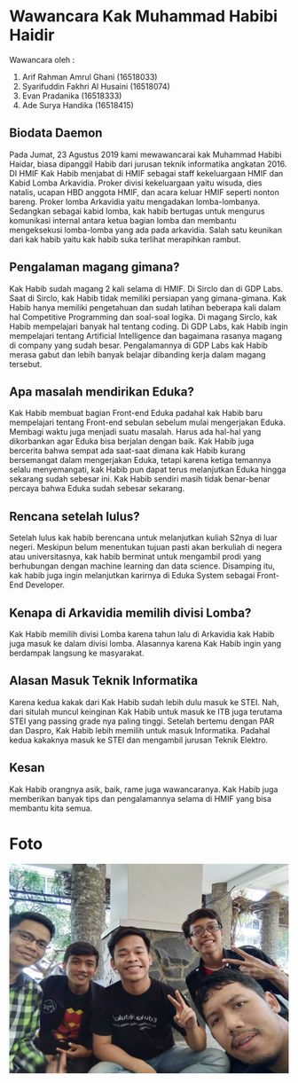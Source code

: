 # Wawancara Kak Muhammad Habibi Haidir

Wawancara oleh :

1. Arif Rahman Amrul Ghani (16518033)
2. Syarifuddin Fakhri Al Husaini (16518074)
3. Evan Pradanika (16518333)
4. Ade Surya Handika (16518415)

## Biodata Daemon
Pada Jumat, 23 Agustus 2019 kami mewawancarai kak Muhammad Habibi Haidar, biasa dipanggil Habib dari jurusan teknik informatika angkatan 2016. DI HMIF Kak Habib menjabat di HMIF sebagai staff kekeluargaan HMIF dan Kabid Lomba Arkavidia.
Proker divisi kekeluargaan yaitu wisuda, dies natalis, ucapan HBD anggota HMIF, dan acara keluar HMIF seperti nonton bareng.
Proker lomba Arkavidia yaitu mengadakan lomba-lombanya. Sedangkan sebagai kabid lomba, kak habib bertugas untuk mengurus komunikasi internal antara ketua bagian lomba dan membantu mengeksekusi lomba-lomba yang ada pada arkavidia. Salah satu keunikan dari kak habib yaitu kak habib suka terlihat merapihkan rambut.

## Pengalaman magang gimana?
Kak Habib sudah magang 2 kali selama di HMIF. Di Sirclo dan di GDP Labs. Saat di Sirclo, kak Habib tidak memiliki persiapan yang gimana-gimana. Kak Habib hanya memiliki pengetahuan dan sudah latihan beberapa kali dalam hal Competitive Programming dan soal-soal logika. Di magang Sirclo, kak Habib mempelajari banyak hal tentang coding. Di GDP Labs, kak Habib ingin mempelajari tentang Artificial Intelligence dan bagaimana rasanya magang di company yang sudah besar. Pengalamannya di GDP Labs kak Habib merasa gabut dan lebih banyak belajar dibanding kerja dalam magang tersebut.

## Apa masalah mendirikan Eduka?
Kak Habib membuat bagian Front-end Eduka padahal kak Habib baru mempelajari tentang Front-end sebulan sebelum mulai mengerjakan Eduka. Membagi waktu juga menjadi suatu masalah. Harus ada hal-hal yang dikorbankan agar Eduka bisa berjalan dengan baik. Kak Habib juga bercerita bahwa sempat ada saat-saat dimana kak Habib kurang bersemangat dalam mengerjakan Eduka, tetapi karena ketiga temannya selalu menyemangati, kak Habib pun dapat terus melanjutkan Eduka hingga sekarang sudah sebesar ini. Kak Habib sendiri masih tidak benar-benar percaya bahwa Eduka sudah sebesar sekarang.

## Rencana setelah lulus?
Setelah lulus kak habib berencana untuk melanjutkan kuliah S2nya di luar negeri. Meskipun belum menentukan tujuan pasti akan berkuliah di negera atau universitasnya, kak habib berminat untuk mengambil prodi yang berhubungan dengan machine learning dan data science. Disamping itu, kak habib juga ingin melanjutkan karirnya di Eduka System sebagai Front-End Developer.

## Kenapa di Arkavidia memilih divisi Lomba?
Kak Habib memilih divisi Lomba karena tahun lalu di Arkavidia kak Habib juga masuk ke dalam divisi lomba. Alasannya karena Kak Habib ingin yang berdampak langsung ke masyarakat.

## Alasan Masuk Teknik Informatika
Karena kedua kakak dari Kak Habib sudah lebih dulu masuk ke STEI. Nah, dari situlah muncul keinginan Kak Habib untuk masuk ke ITB juga terutama STEI yang passing grade nya paling tinggi. Setelah bertemu dengan PAR dan Daspro, Kak Habib lebih memilih untuk masuk Informatika. Padahal kedua kakaknya masuk ke STEI dan mengambil jurusan Teknik Elektro.

## Kesan
Kak Habib orangnya asik, baik, rame juga wawancaranya. Kak Habib juga memberikan banyak tips dan pengalamannya selama di HMIF yang bisa membantu kita semua.

# Foto
![foto](./16518033-16518074-16518333-16518415.jpg)
